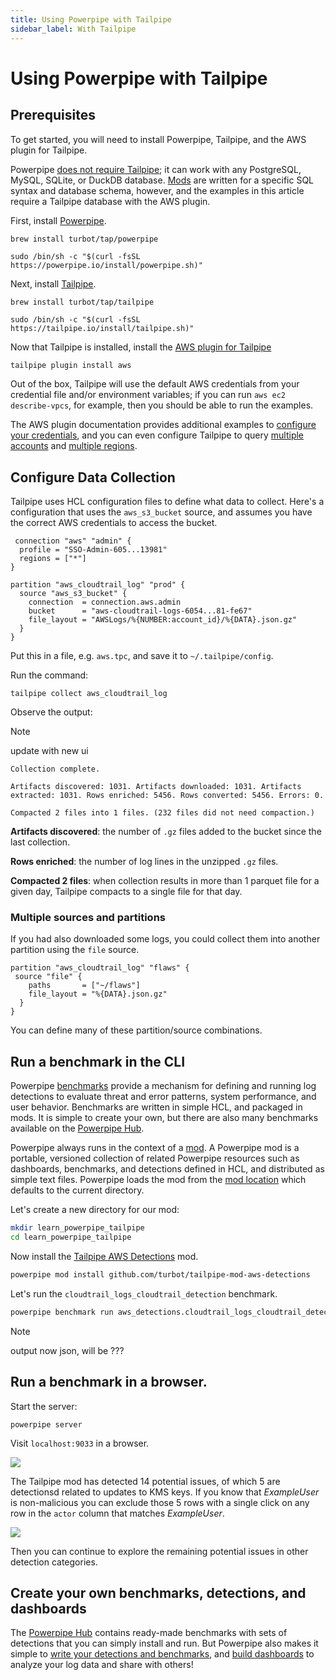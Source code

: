 ```yaml
---
title: Using Powerpipe with Tailpipe
sidebar_label: With Tailpipe
---
```


#  Using Powerpipe with Tailpipe

## Prerequisites

To get started, you will need to install Powerpipe, Tailpipe, and the AWS plugin for Tailpipe.

Powerpipe [does not require Tailpipe](/docs/run#selecting-a-database); it can work with any PostgreSQL, MySQL, SQLite, or DuckDB database. [Mods](/docs/build) are written for a specific SQL syntax and database schema, however, and the examples in this article require a Tailpipe database with the AWS plugin.  


First, install [Powerpipe](https://powerpipe.io/downloads).  

```bash+macos
brew install turbot/tap/powerpipe
```

```bash+linux 
sudo /bin/sh -c "$(curl -fsSL https://powerpipe.io/install/powerpipe.sh)"
```

Next, install [Tailpipe](https://tailpipe.io/downloads). 

```bash+macos
brew install turbot/tap/tailpipe
```

```bash+linux
sudo /bin/sh -c "$(curl -fsSL https://tailpipe.io/install/tailpipe.sh)"
```

Now that Tailpipe is installed, install the [AWS plugin for Tailpipe](https://hub.tailpipe.io/plugins/turbot/aws)

```bash
tailpipe plugin install aws
```

Out of the box, Tailpipe will use the default AWS credentials from your credential file and/or environment variables; if you can run `aws ec2 describe-vpcs`, for example, then you should be able to run the examples. 

The AWS plugin documentation provides additional examples to [configure your credentials](https://hub.tailpipe.io/plugins/turbot/aws#configuring-aws-credentials), and you can even configure Tailpipe to query [multiple accounts](https://tailpipe.io/docs#:~:text=tailpipe%20to%20query-,multiple%20accounts,-and%20multiple%20regions) and [multiple regions](https://tailpipe.io/docs#:~:text=multiple%20accounts%20and-,multiple%20regions).


## Configure Data Collection

Tailpipe uses HCL configuration files to define what data to collect. Here's a configuration that uses the `aws_s3_bucket` source, and assumes you have the correct AWS credentials to access the bucket.

```hcl
 connection "aws" "admin" {
  profile = "SSO-Admin-605...13981"
  regions = ["*"]
}

partition "aws_cloudtrail_log" "prod" {
  source "aws_s3_bucket" {
    connection  = connection.aws.admin
    bucket      = "aws-cloudtrail-logs-6054...81-fe67"
    file_layout = "AWSLogs/%{NUMBER:account_id}/%{DATA}.json.gz"
  }
}
```

Put this in a file, e.g. `aws.tpc`, and save it to `~/.tailpipe/config`.

Run the command:

```
tailpipe collect aws_cloudtrail_log
```

Observe the output:

>[!NOTE]
> update with new ui

```
Collection complete.

Artifacts discovered: 1031. Artifacts downloaded: 1031. Artifacts extracted: 1031. Rows enriched: 5456. Rows converted: 5456. Errors: 0.

Compacted 2 files into 1 files. (232 files did not need compaction.)
```

**Artifacts discovered**: the number of `.gz` files added to the bucket since the last collection.

**Rows enriched**: the number of log lines in the unzipped `.gz` files.

**Compacted 2 files**: when collection results in more than 1 parquet file for a given day, Tailpipe compacts to a single file for that day.

### Multiple sources and partitions

If you had also downloaded some logs, you could collect them into another partition using the `file` source.

```hcl
partition "aws_cloudtrail_log" "flaws" {
 source "file" {
    paths       = ["~/flaws"]
    file_layout = "%{DATA}.json.gz"
  }
}
```

 You can define many of these partition/source combinations.


## Run a benchmark in the CLI


Powerpipe [benchmarks](/docs/run/benchmarks) provide a mechanism for defining and running log detections to evaluate threat and error patterns, system performance, and user behavior. Benchmarks are written in simple HCL, and packaged in mods.  It is simple to create your own, but there are also many benchmarks available on the [Powerpipe Hub](https://hub.powerpipe.io/). 

Powerpipe always runs in the context of a [mod](/docs/build/).  A Powerpipe mod is a portable, versioned collection of related Powerpipe resources such as dashboards, benchmarks, and detections defined in HCL, and distributed as simple text files.  Powerpipe loads the mod from the [mod location](/docs/run#mod-location) which defaults to the current directory.

Let's create a new directory for our mod:

```bash
mkdir learn_powerpipe_tailpipe
cd learn_powerpipe_tailpipe
```

Now install the [Tailpipe AWS Detections](https://hub.tailpipe.io/mods/turbot/tailpipe-mod-aws_detections) mod.

```bash
powerpipe mod install github.com/turbot/tailpipe-mod-aws-detections
```

Let's run the `cloudtrail_logs_cloudtrail_detection` benchmark.
```bash
powerpipe benchmark run aws_detections.cloudtrail_logs_cloudtrail_detection
```

>[!NOTE]
> output now json, will be ???

## Run a benchmark in a browser.

Start the server:
```
powerpipe server
```

Visit `localhost:9033` in a browser. 

![](/images/docs/learn/tailpipe-benchmark-detect-kms-key-updated.png)

The Tailpipe mod has detected 14 potential issues, of which 5 are detectionsd related to updates to KMS keys. If you know that *ExampleUser* is non-malicious you can exclude those 5 rows with a single click on any row in the `actor` column that matches *ExampleUser*.

![](/images/docs/learn/tailpipe-benchmark-detect-kms-key-updated-2.png)

Then you can continue to explore the remaining potential issues in other detection categories.

## Create your own benchmarks, detections, and dashboards

The [Powerpipe Hub](https://hub.powerpipe.io/) contains ready-made benchmarks with sets of detections that you can simply install and run. But Powerpipe also makes it simple to [write your detections and benchmarks](/docs/build/writing-detections), and [build dashboards](/docs/build/writing-dashboards) to analyze your log data and share with others! 
